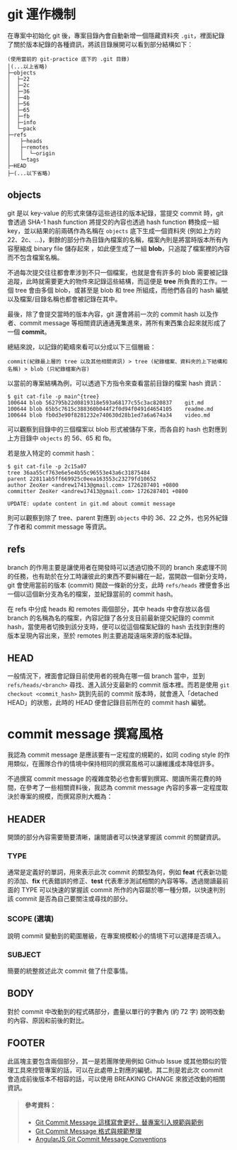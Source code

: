 # git 運作機制

在專案中初始化 git 後，專案目錄內會自動新增一個隱藏資料夾 `.git`，裡面紀錄了關於版本紀錄的各種資訊，將該目錄展開可以看到部分結構如下：

```
(使用當前的 git-practice 底下的 .git 目錄)
│(...以上省略)
├─objects
│  ├─22
│  ├─2c
│  ├─36
│  ├─4b
│  ├─56
│  ├─65
│  ├─fb
│  ├─info
│  └─pack
├─refs
│   ├─heads
│   ├─remotes
│   │  └─origin
│   └─tags
├─HEAD
├─(...以下省略)
```

## objects

git 是以 key-value 的形式來儲存這些過往的版本紀錄，當提交 commit 時，git 會透過 SHA-1 hash function 將提交的內容也透過 hash function 轉換成一組 key，並以結果的前兩碼作為名稱在 `objects` 底下生成一個資料夾 (例如上方的 22、2c、...)，剩餘的部分作為目錄內檔案的名稱，檔案內則是將當時版本所有內容壓縮成 binary file 儲存起來 ，如此便生成了一組 **blob**，只追蹤了檔案裡的內容而不包含檔案名稱。

不過每次提交往往都會牽涉到不只一個檔案，也就是會有許多的 blob 需要被記錄追蹤，此時就需要更大的物件來記錄這些結構，而這便是 **tree** 所負責的工作。一個 tree 會由多個 blob，或甚至是 blob 和 tree 所組成，而他們各自的 hash 編號以及檔案/目錄名稱也都會被記錄在其中。

最後，除了會提交當時的版本內容，git 還會將前一次的 commit hash 以及作者、commit message 等相關資訊通通蒐集進來，將所有東西集合起來就形成了一個 **commit**。

總結來說，以記錄的範疇來看可以分成以下三個層級：

```
commit(紀錄最上層的 tree 以及其他相關資訊) > tree (紀錄檔案、資料夾的上下結構和名稱) > blob (只紀錄檔案內容)
```

以當前的專案結構為例，可以透過下方指令來查看當前目錄的檔案 hash 資訊：

```=shell
$ git cat-file -p main^{tree}
100644 blob 562795b22d0819318e593a68177c55c3ac820837    git.md
100644 blob 65b5c7615c388360b044f2f0d94f0491d4654105    readme.md
100644 blob fb0d3e90f8281232e740630d28b1ed7a6a674a34    video.md
```

可以觀察到目錄中的三個檔案以 blob 形式被儲存下來，而各自的 hash 也對應到上方目錄中 `objects` 的 56、65 和 fb。

若是放入特定的 commit hash：

```=shell
$ git cat-file -p 2c15a07
tree 36aa55cf763e6e5e4b55c96553e43a6c31875484
parent 22811ab5ff669925c0eea163553c23279fd10652
author ZeoXer <andrew17413@gmail.com> 1726287401 +0800
committer ZeoXer <andrew17413@gmail.com> 1726287401 +0800

UPDATE: update content in git.md about commit message
```

則可以觀察到除了 tree、parent 對應到 `objects` 中的 36、22 之外，也另外紀錄了作者和 commit message 等資訊。

## refs

branch 的作用主要是讓使用者在開發時可以透過切換不同的 branch 來處理不同的任務，也有助於在分工時讓彼此的東西不要糾纏在一起，當開啟一個新分支時，git 會使用當前的版本 (commit) 開啟一條新的分支，此時 `refs/heads` 裡便會多出一個以這個新分支為名的檔案，並紀錄當前的 commit hash。

在 refs 中分成 heads 和 remotes 兩個部分，其中 heads 中會存放以各個 branch 的名稱為名的檔案，內容記錄了各分支目前最新提交紀錄的 commit hash，當使用者切換到該分支時，便可以從這個檔案紀錄的 hash 去找到對應的版本呈現內容出來，至於 remotes 則主要追蹤遠端來源的版本紀錄。

## HEAD

一般情況下，裡面會記錄目前使用者的視角在哪一個 branch 當中，並到 `refs/heads/<branch>` 尋找、進入該分支最新的 commit 版本裡。而若是使用 `git checkout <commit_hash>` 跳到先前的 commit 版本時，就會進入「detached HEAD」的狀態，此時的 HEAD 便會記錄目前所在的 commit hash 編號。

# commit message 撰寫風格

我認為 commit message 是應該要有一定程度的規範的，如同 coding style 的作用類似，在團隊合作的情境中保持相同的撰寫風格可以讓維護成本降低許多。

不過撰寫 commit message 的複雜度勢必也會影響到撰寫、閱讀所需花費的時間，在參考了一些相關資料後，我認為 commit message 內容的多寡一定程度取決於專案的規模，而撰寫原則大概為：

## HEADER

開頭的部分內容需要簡要清晰，讓閱讀者可以快速掌握該 commit 的關鍵資訊。

### TYPE

通常是定義好的單詞，用來表示此次 commit 的類型為何，例如 **feat** 代表新功能的添加、**fix** 代表錯誤的修正、**test** 代表牽涉測試相關的內容等等。透過閱讀最前面的 TYPE 可以快速的掌握該 commit 所作的內容屬於哪一種分類，以快速判別該 commit 是否為自己要關注或尋找的部分。

### SCOPE (選填)

說明 commit 變動到的範圍層級，在專案規模較小的情境下可以選擇是否填入。

### SUBJECT

簡要的統整敘述此次 commit 做了什麼事情。

## BODY

對於 commit 中改動到的程式碼部分，盡量以單行的字數內 (約 72 字) 說明改動的內容、原因和前後的對比。

## FOOTER

此區塊主要包含兩個部分，其一是若團隊使用例如 Github Issue 或其他類似的管理工具來控管專案的話，可以在此處帶上對應的編號。其二則是若此次 commit 會造成前後版本不相容的話，可以使用 BREAKING CHANGE 來敘述改動的相關資訊。

> #### 參考資料：
>
> - [Git Commit Message 這樣寫會更好，替專案引入規範與範例](https://ithelp.ithome.com.tw/articles/10228738)
> - [Git Commit Message 格式與規範整理](https://hackmd.io/@dh46tw/S1NPMsy5L)
> - [AngularJS Git Commit Message Conventions](https://docs.google.com/document/d/1QrDFcIiPjSLDn3EL15IJygNPiHORgU1_OOAqWjiDU5Y/edit#heading=h.uyo6cb12dt6w)
